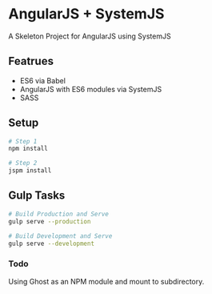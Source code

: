 # AngularJS + SystemJS

A Skeleton Project for AngularJS using SystemJS

## Featrues
- ES6 via Babel
- AngularJS with ES6 modules via SystemJS
- SASS

## Setup
```bash
# Step 1
npm install

# Step 2
jspm install
```
## Gulp Tasks
```bash
# Build Production and Serve
gulp serve --production

# Build Development and Serve
gulp serve --development
```

### Todo
Using Ghost as an NPM module and mount to subdirectory.

